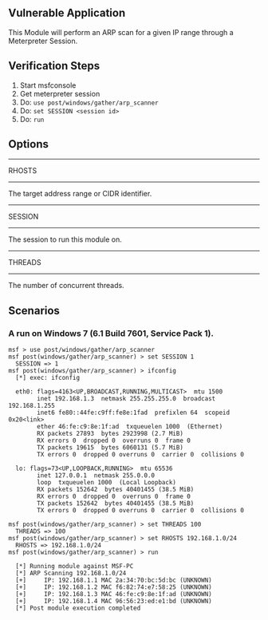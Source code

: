 ## Vulnerable Application

This Module will perform an ARP scan for a given IP range through a Meterpreter Session.

## Verification Steps
  1. Start msfconsole
  2. Get meterpreter session
  3. Do: ```use post/windows/gather/arp_scanner```
  4. Do: ```set SESSION <session id>```
  5. Do: ```run```

## Options

  ***
  RHOSTS
  ***
  The target address range or CIDR identifier.

  ***
  SESSION
  ***
  The session to run this module on.

  ***
  THREADS
  ***
  The number of concurrent threads.

## Scenarios

### A run on Windows 7 (6.1 Build 7601, Service Pack 1).

  ```
  msf > use post/windows/gather/arp_scanner
  msf post(windows/gather/arp_scanner) > set SESSION 1
    SESSION => 1
  msf post(windows/gather/arp_scanner) > ifconfig
    [*] exec: ifconfig

    eth0: flags=4163<UP,BROADCAST,RUNNING,MULTICAST>  mtu 1500
          inet 192.168.1.3  netmask 255.255.255.0  broadcast 192.168.1.255
          inet6 fe80::44fe:c9ff:fe8e:1fad  prefixlen 64  scopeid 0x20<link>
          ether 46:fe:c9:8e:1f:ad  txqueuelen 1000  (Ethernet)
          RX packets 27893  bytes 2923998 (2.7 MiB)
          RX errors 0  dropped 0  overruns 0  frame 0
          TX packets 19615  bytes 6060131 (5.7 MiB)
          TX errors 0  dropped 0 overruns 0  carrier 0  collisions 0

    lo: flags=73<UP,LOOPBACK,RUNNING>  mtu 65536
          inet 127.0.0.1  netmask 255.0.0.0
          loop  txqueuelen 1000  (Local Loopback)
          RX packets 152642  bytes 40401455 (38.5 MiB)
          RX errors 0  dropped 0  overruns 0  frame 0
          TX packets 152642  bytes 40401455 (38.5 MiB)
          TX errors 0  dropped 0 overruns 0  carrier 0  collisions 0

  msf post(windows/gather/arp_scanner) > set THREADS 100
    THREADS => 100
  msf post(windows/gather/arp_scanner) > set RHOSTS 192.168.1.0/24
    RHOSTS => 192.168.1.0/24
  msf post(windows/gather/arp_scanner) > run

    [*] Running module against MSF-PC
    [*] ARP Scanning 192.168.1.0/24
    [+]     IP: 192.168.1.1 MAC 2a:34:70:bc:5d:bc (UNKNOWN)
    [+]     IP: 192.168.1.2 MAC f6:82:74:e7:58:25 (UNKNOWN)
    [+]     IP: 192.168.1.3 MAC 46:fe:c9:8e:1f:ad (UNKNOWN)
    [+]     IP: 192.168.1.4 MAC 96:56:23:ed:e1:bd (UNKNOWN)
    [*] Post module execution completed
  ```

